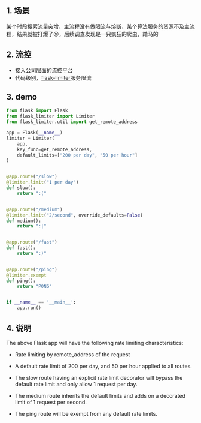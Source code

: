 ## 1. 场景
某个时段搜索流量突增，主流程没有做限流与熔断，某个算法服务的资源不及主流程，结果就被打爆了☹，后续调查发现是一只疯狂的爬虫，踏马的

## 2. 流控
 - 接入公司层面的流控平台
 - 代码级别，[flask-limiter](https://flask-limiter.readthedocs.io/en/stable/)服务限流

## 3. demo
```python
from flask import Flask
from flask_limiter import Limiter
from flask_limiter.util import get_remote_address

app = Flask(__name__)
limiter = Limiter(
    app,
    key_func=get_remote_address,
    default_limits=["200 per day", "50 per hour"]
)


@app.route("/slow")
@limiter.limit("1 per day")
def slow():
    return ":("


@app.route("/medium")
@limiter.limit("2/second", override_defaults=False)
def medium():
    return ":|"


@app.route("/fast")
def fast():
    return ":)"


@app.route("/ping")
@limiter.exempt
def ping():
    return "PONG"


if __name__ == '__main__':
    app.run()

```

## 4. 说明
The above Flask app will have the following rate limiting characteristics:

 - Rate limiting by remote_address of the request

 - A default rate limit of 200 per day, and 50 per hour applied to all routes.

 - The slow route having an explicit rate limit decorator will bypass the default rate limit and only allow 1 request per day.

 - The medium route inherits the default limits and adds on a decorated limit of 1 request per second.

 - The ping route will be exempt from any default rate limits.
 
